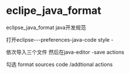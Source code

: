 # eclipe_java_format
eclipse_java_format  java开发规范   

打开eclipse---preferences-java-code style - 

依次导入三个文件  然后在java-editor -save actions 

勾选 format sources code /addtional actions 
